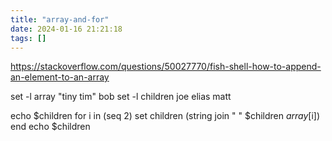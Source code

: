 ```yaml
---
title: "array-and-for"
date: 2024-01-16 21:21:18
tags: []
---
```

https://stackoverflow.com/questions/50027770/fish-shell-how-to-append-an-element-to-an-array

set -l array "tiny tim" bob
set -l children joe elias matt

echo $children
for i in (seq 2)
    set children (string join " " $children $array[$i])
end
echo $children

